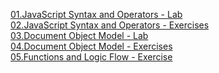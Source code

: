<a href="https://github.com/HristoShabanakov/JavaScriptCore/tree/master/JS%20Fundamentals%20-%20January%202019/01.JavaScript%20Syntax%20and%20Operators%20-%20Lab">01.JavaScript Syntax and Operators - Lab</a><br>
<a href="https://github.com/HristoShabanakov/JavaScriptCore/tree/master/JS%20Fundamentals%20-%20January%202019/02.JavaScript%20Syntax%20and%20Operators%20-%20Exercises">02.JavaScript Syntax and Operators - Exercises</a><br>
<a href="https://github.com/HristoShabanakov/JavaScriptCore/tree/master/JS%20Fundamentals%20-%20January%202019/03.Document%20Object%20Model%20-%20Lab">03.Document Object Model - Lab</a><br>
<a href="https://github.com/HristoShabanakov/JavaScriptCore/tree/master/JS%20Fundamentals%20-%20January%202019/04.Document%20Object%20Model%20-%20Exercises">04.Document Object Model - Exercises</a><br>
<a href="https://github.com/HristoShabanakov/JavaScriptCore/tree/master/JS%20Fundamentals%20-%20January%202019/05.Functions%20and%20Logic%20Flow%20-%20Exercise"> 05.Functions and Logic Flow - Exercise </a><br>
